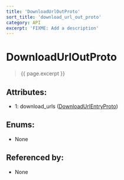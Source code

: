 ```yaml
---
title: 'DownloadUrlOutProto'
sort_title: 'download_url_out_proto'
category: API
excerpt: 'FIXME: Add a description'
---
```


[comment]: <> (THIS PART IS GENERATED - AKA DON'T EDIT THIS PART MANUALLY)

# DownloadUrlOutProto

> {{ page.excerpt }}

## Attributes:

- 1: download_urls ([DownloadUrlEntryProto](../DownloadUrlEntryProto/)) 

## Enums:

- None

## Referenced by:

- None

[comment]: <> (YOU CAN EDIT AFTER THIS)
